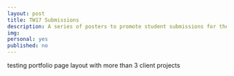 ```yaml
---
layout: post
title: TW17 Submissions
description: A series of posters to promote student submissions for the 2017 edition of Tahoma West Literary Arts Journal
img: 
personal: yes
published: no
---
```

testing portfolio page layout with more than 3 client projects